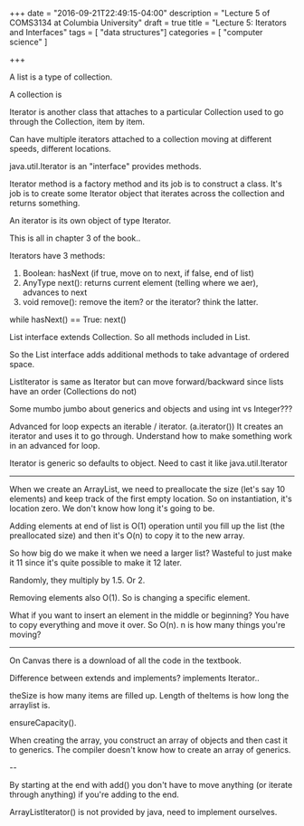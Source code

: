 +++
date = "2016-09-21T22:49:15-04:00"
description = "Lecture 5 of COMS3134 at Columbia University"
draft = true
title = "Lecture 5: Iterators and Interfaces"
tags = [ "data structures"]
categories = [ "computer science" ]

+++

A list is a type of collection.

A collection is 

Iterator is another class that attaches to a particular Collection used to go
through the Collection, item by item.

Can have multiple iterators attached to a collection moving at different
speeds, different locations.

java.util.Iterator is an "interface" provides methods.

Iterator method is a factory method and its job is to construct a class. It's
job is to create some Iterator object that iterates across the collection and
returns something.

An iterator is its own object of type Iterator.

This is all in chapter 3 of the book..

Iterators have 3 methods:

  1. Boolean: hasNext (if true, move on to next, if false, end of list)
  2. AnyType next(): returns current element (telling where we aer),
     advances to next
  3. void remove(): remove the item? or the iterator? think the latter.
  
while hasNext() == True:
  next()

List interface extends Collection.  So all methods included in List.

So the List interface adds additional methods to take advantage of ordered
space.

ListIterator is same as Iterator but can move forward/backward since lists have
an order (Collections do not)


Some mumbo jumbo about generics and objects and using int vs Integer???

Advanced for loop expects an iterable / iterator. (a.iterator())
It creates an iterator and uses it to go through.
Understand how to make something work in an advanced for loop.

Iterator is generic so defaults to object.  Need to cast it like
java.util.Iterator<Integer>

---

When we create an ArrayList, we need to preallocate the size (let's say 10
elements) and keep track of the first empty location.  So on instantiation,
it's location zero.  We don't know how long it's going to be.

Adding elements at end of list is O(1) operation until you fill up the list
(the preallocated size) and then it's O(n) to copy it to the new array.

So how big do we make it when we need a larger list?  Wasteful to just make it
11 since it's quite possible to make it 12 later.

Randomly, they multiply by 1.5.  Or 2.

Removing elements also O(1). So is changing a specific element.

What if you want to insert an element in the middle or beginning?  You have to
copy everything and move it over.  So O(n).  n is how many things you're
moving?

---

On Canvas there is a download of all the code in the textbook.

Difference between extends and implements?
implements Iterator..

theSize is how many items are filled up.
Length of theItems is how long the arraylist is.

ensureCapacity().

When creating the array, you construct an array of objects and then cast it to
generics.  The compiler doesn't know how to create an array of generics.

--

By starting at the end with add() you don't have to move anything (or iterate
through anything) if you're adding to the end.

ArrayListIterator() is not provided by java, need to implement ourselves.

